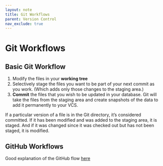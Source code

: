 ```yaml
---
layout: note
title: Git Workflows
parent: Version Control
nav_exclude: true
---
```


# Git Workflows
## Basic Git Workflow
1. Modify the files in your **working tree**
2. Selectively stage the files you want to be part of your next commit as you work. (Which adds only those changes to the staging area.) 
3. **Commit** the files that you wish to be updated in your database. Git will take the files from the staging area and create snapshots of the data to add it permanently to your VCS.

If a particular version of a file is in the Git directory, it’s considered committed. If it has been modified and was added to the staging area, it is staged. And if it was changed since it was checked out but has not been staged, it is modified.

## GitHub Workflows
Good explanation of the GitHub flow [here](https://guides.github.com/introduction/flow/?utm_source=onboarding-series&utm_medium=email&utm_content=week3&utm_campaign=beg)